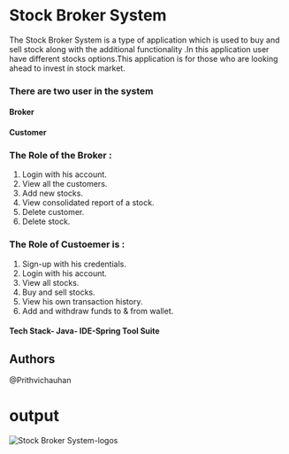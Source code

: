 
# Stock Broker System

The Stock Broker System is a type of application which is used to buy and sell stock along with the additional functionality .In this application user have different stocks options.This application is for those who are looking ahead to invest in stock market.

### There are two user in the system
 #### Broker   
 #### Customer 

### The Role of the Broker :
1. Login with his account.
2. View all the customers.
3. Add new stocks.
4. View consolidated report of a stock.
5. Delete customer.
7. Delete stock.

### The Role of Custoemer is :
1. Sign-up with his credentials.
2. Login with his account.
3. View all stocks.
4. Buy and sell stocks.
5. View his own transaction history.
6. Add and withdraw funds to & from wallet.

#### Tech Stack- Java- IDE-Spring Tool Suite
## Authors

@Prithvichauhan

# output

![Stock Broker System-logos](https://user-images.githubusercontent.com/114485250/229363108-a2131dd1-a898-44f7-b5e4-9503c555992d.jpeg)
